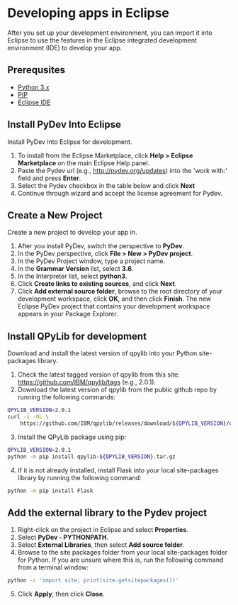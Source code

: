 # Developing apps in Eclipse

After you set up your development environment, you can import it into Eclipse to use the features in the Eclipse integrated development environment (IDE) to develop your app.

## Prerequsites

- [Python 3.x](https://www.python.org/downloads/)
- [PIP](https://pip.pypa.io/en/stable/installing/)
- [Eclipse IDE](https://eclipse.org/downloads/)

## Install PyDev Into Eclipse

Install PyDev into Eclipse for development.

1. To install from the Eclipse Marketplace, click **Help > Eclipse Marketplace** on the main Eclipse Help panel.
2. Paste the Pydev url (e.g., <http://pydev.org/updates>) into the 'work with:' field and press **Enter**.
3. Select the Pydev checkbox in the table below and click **Next**
4. Continue through wizard and accept the license agreement for Pydev.


## Create a New Project

Create a new project to develop your app in.

1. After you install PyDev, switch the perspective to **PyDev**.
2. In the PyDev perspective, click **File > New > PyDev project**.
3. In the PyDev Project window, type a project name.
4. In the **Grammar Version** list, select **3.6**.
5. In the Interpreter list, select **python3**.
6. Click **Create links to existing sources**, and click **Next**.
7. Click **Add external source folder**, browse to the root directory of your development workspace, click **OK**, and then click **Finish**.
The new Eclipse PyDev project that contains your development workspace appears in your Package Explorer.

## Install QPyLib for development

Download and install the latest version of qpylib into your Python site-packages library.

1. Check the latest tagged version of qpylib from this site: <https://github.com/IBM/qpylib/tags> (e.g., 2.0.1).
2. Download the latest version of qpylib from the public github repo by running the following commands:

```bash
QPYLIB_VERSION=2.0.1
curl -s -OL \
    https://github.com/IBM/qpylib/releases/download/${QPYLIB_VERSION}/qpylib-${QPYLIB_VERSION}.tar.gz
```

3. Install the QPyLib package using pip:

```bash
QPYLIB_VERSION=2.0.1
python -m pip install qpylib-${QPYLIB_VERSION}.tar.gz
```

4. If it is not already installed, install Flask into your local site-packages library by running the following command:

```bash
python -m pip install Flask
```

## Add the external library to the Pydev project

1. Right-click on the project in Eclipse and select **Properties**.
2. Select **PyDev - PYTHONPATH**.
3. Select **External Libraries**, then select **Add source folder**.
4. Browse to the site packages folder from your local site-packages folder for Python. If you are unsure
where this is, run the following command from a terminal window:

```bash
python -c 'import site; print(site.getsitepackages())'
```

5. Click **Apply**, then click **Close**.

